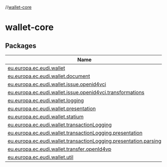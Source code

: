 //[wallet-core](index.md)

# wallet-core

## Packages

| Name |
|---|
| [eu.europa.ec.eudi.wallet](wallet-core/eu.europa.ec.eudi.wallet/index.md) |
| [eu.europa.ec.eudi.wallet.document](wallet-core/eu.europa.ec.eudi.wallet.document/index.md) |
| [eu.europa.ec.eudi.wallet.issue.openid4vci](wallet-core/eu.europa.ec.eudi.wallet.issue.openid4vci/index.md) |
| [eu.europa.ec.eudi.wallet.issue.openid4vci.transformations](wallet-core/eu.europa.ec.eudi.wallet.issue.openid4vci.transformations/index.md) |
| [eu.europa.ec.eudi.wallet.logging](wallet-core/eu.europa.ec.eudi.wallet.logging/index.md) |
| [eu.europa.ec.eudi.wallet.presentation](wallet-core/eu.europa.ec.eudi.wallet.presentation/index.md) |
| [eu.europa.ec.eudi.wallet.statium](wallet-core/eu.europa.ec.eudi.wallet.statium/index.md) |
| [eu.europa.ec.eudi.wallet.transactionLogging](wallet-core/eu.europa.ec.eudi.wallet.transactionLogging/index.md) |
| [eu.europa.ec.eudi.wallet.transactionLogging.presentation](wallet-core/eu.europa.ec.eudi.wallet.transactionLogging.presentation/index.md) |
| [eu.europa.ec.eudi.wallet.transactionLogging.presentation.parsing](wallet-core/eu.europa.ec.eudi.wallet.transactionLogging.presentation.parsing/index.md) |
| [eu.europa.ec.eudi.wallet.transfer.openId4vp](wallet-core/eu.europa.ec.eudi.wallet.transfer.openId4vp/index.md) |
| [eu.europa.ec.eudi.wallet.util](wallet-core/eu.europa.ec.eudi.wallet.util/index.md) |
